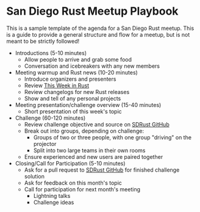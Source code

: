 # San Diego Rust Meetup Playbook

This is a sample template of the agenda for a San Diego Rust meetup. This is a guide to provide a general structure and flow for a meetup, but is not meant to be strictly followed!

* Introductions (5-10 minutes)
  * Allow people to arrive and grab some food
  * Conversation and icebreakers with any new members
* Meeting warmup and Rust news (10-20 minutes)
  * Introduce organizers and presenters
  * Review [This Week in Rust](https://this-week-in-rust.org/)
  * Review changelogs for new Rust releases
  * Show and tell of any personal projects
* Meeting presentation/challenge overview (15-40 minutes)
  * Short presentation of this week's topic
* Challenge (60-120 minutes)
  * Review challenge objective and source on [SDRust GitHub](https://github.com/SDRust)
  * Break out into groups, depending on challenge:
    * Groups of two or three people, with one group "driving" on the projector
    * Split into two large teams in their own rooms
  * Ensure experienced and new users are paired together
* Closing/Call for Participation (5-10 minutes)
  * Ask for a pull request to [SDRust GitHub](https://github.com/SDRust) for finished challenge solution
  * Ask for feedback on this month's topic
  * Call for participation for next month's meeting
    * Lightning talks
    * Challenge ideas
